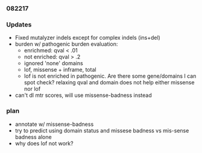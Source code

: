 ### 082217

### Updates
* Fixed mutalyzer indels except for complex indels (ins+del)
* burden w/ pathogenic burden evaluation:
    * enrichmed: qval < .01
    * not enriched: qval > .2
    * ignored 'none' domains
    * lof, missense + inframe, total
    * lof is not enriched in pathogenic. Are there some gene/domains I can spot check? relaxing qval and domain does not help either missense nor lof
* can't dl mtr scores, will use missense-badness instead

### plan
* annotate w/ missense-badness
* try to predict using domain status and missese badness vs mis-sense badness alone
* why does lof not work?

